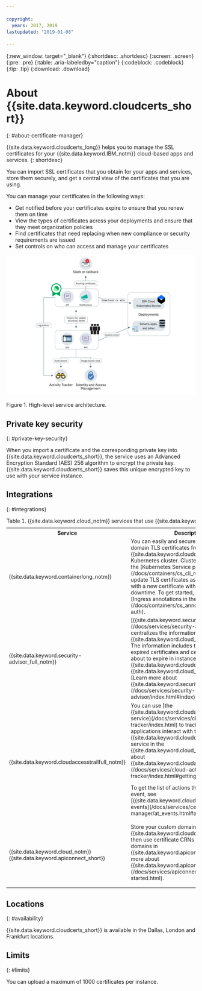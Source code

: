 ```yaml
---

copyright:
  years: 2017, 2019
lastupdated: "2019-01-08"

---
```


{:new_window: target="_blank"}
{:shortdesc: .shortdesc}
{:screen: .screen}
{:pre: .pre}
{:table: .aria-labeledby="caption"}
{:codeblock: .codeblock}
{:tip: .tip}
{:download: .download}
# About {{site.data.keyword.cloudcerts_short}}
{: #about-certificate-manager}

{{site.data.keyword.cloudcerts_long}} helps you to manage the SSL certificates for your {{site.data.keyword.IBM_notm}} cloud-based apps and services.
{: shortdesc}

You can import SSL certificates that you obtain for your apps and services, store them securely, and get a central view of the certificates that you are using.

You can manage your certificates in the following ways:

* Get notified before your certificates expire to ensure that you renew them on time
* View the types of certificates across your deployments and ensure that they meet organization policies
* Find certificates that need replacing when new compliance or security requirements are issued
* Set controls on who can access and manage your certificates

![High-level service architecture diagram](images/high-level-architecture.png)
<caption>Figure 1. High-level service architecture.</caption>

## Private key security
{: #private-key-security}

When you import a certificate and the corresponding private key into {{site.data.keyword.cloudcerts_short}}, the service uses an Advanced Encryption Standard (AES) 256 algorithm to encrypt the private key. {{site.data.keyword.cloudcerts_short}} saves this unique encrypted key to use with your service instance.

## Integrations
{: #integrations}

<table>
<caption>Table 1. {{site.data.keyword.cloud_notm}} services that use {{site.data.keyword.cloudcerts_short}}</caption>
  <tr>
    <th> Service </th>
    <th> Description </th>
  </tr>
  <tr>
    <td>{{site.data.keyword.containerlong_notm}}</td>
    <td>You can easily and securely deploy custom domain TLS certificates from {{site.data.keyword.cloudcerts_short}} to your Kubernetes cluster. Cluster admins can use the [Kubernetes Service plug-in commands](/docs/containers/cs_cli_reference.html) to update TLS certificates as Kubernetes secrets with a new certificate without causing downtime. To get started, check out the [Ingress annotations in the documentation](/docs/containers/cs_annotations.html#https-auth).</td>
  </tr>
  <tr>
    <td>{{site.data.keyword.security-advisor_full_notm}}</td>
    <td>[{{site.data.keyword.security-advisor_short}}](/docs/services/security-advisor/index.html) centralizes the information about {{site.data.keyword.cloud_notm}} services. The information includes the indication of expired certificates and certificates that are about to expire in instances of {{site.data.keyword.cloudcerts_short}} in your {{site.data.keyword.cloud_notm}} account. [Learn more about {{site.data.keyword.security-advisor_short}}](/docs/services/security-advisor/index.html#index).</td>
  </tr>
  <tr>
    <td>{{site.data.keyword.cloudaccesstrailfull_notm}}</td>
    <td>You can use [the {{site.data.keyword.cloudaccesstrailfull_notm}} service](/docs/services/cloud-activity-tracker/index.html) to track how users and applications interact with the {{site.data.keyword.cloudcerts_long_notm}} service in the {{site.data.keyword.cloud_notm}}. [Learn more about {{site.data.keyword.cloudaccesstrailshort}}](/docs/services/cloud-activity-tracker/index.html#getting-started-with-cla).
    <p>To get the list of actions that generate an event, see [{{site.data.keyword.cloudaccesstrailshort}} events](/docs/services/certificate-manager/at_events.html#at_events).</p></td>
  </tr>
  <tr>
    <td>{{site.data.keyword.cloud_notm}} {{site.data.keyword.apiconnect_short}}</td>
    <td>Store your custom domain certificates in the {{site.data.keyword.cloudcerts_short}} service, then use certificate CRNs to bind with custom domains in {{site.data.keyword.apiconnect_short}}. [Learn more about {{site.data.keyword.apiconnect_short}}](/docs/services/apiconnect/getting-started.html).</p></td>
  </tr>
</table>

## Locations
{: #availability}

{{site.data.keyword.cloudcerts_short}} is available in the Dallas, London and Frankfurt locations.



## Limits
{: #limits}

You can upload a maximum of 1000 certificates per instance.
